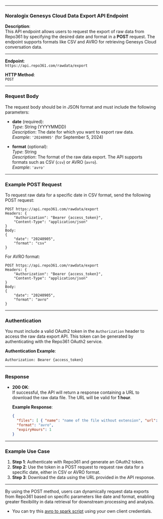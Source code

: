 
---

### Noralogix Genesys Cloud Data Export API Endpoint

**Description**:  
This API endpoint allows users to request the export of raw data from Repo361 by specifying the desired date and format in a **POST** request. The endpoint supports formats like CSV and AVRO for retrieving Genesys Cloud conversation data.

---

**Endpoint**:  
`https://api.repo361.com/rawdata/export`

**HTTP Method**:  
`POST`

---

### Request Body

The request body should be in JSON format and must include the following parameters:

- **date** (required):  
  _Type_: String (YYYYMMDD)  
  _Description_: The date for which you want to export raw data.  
  _Example_: `'20240905'` (for September 5, 2024)

- **format** (optional):  
  _Type_: String  
  _Description_: The format of the raw data export. The API supports formats such as CSV (`csv`) or AVRO (`avro`).  
  _Example_: `'avro'`

---

### Example POST Request

To request raw data for a specific date in CSV format, send the following POST request:

```http
POST https://api.repo361.com/rawdata/export
Headers: {
    "Authorization": "Bearer {access_token}",
    "Content-Type": "application/json"
}
Body:
{
    "date": "20240905",
    "format": "csv"
}
```

For AVRO format:

```http
POST https://api.repo361.com/rawdata/export
Headers: {
    "Authorization": "Bearer {access_token}",
    "Content-Type": "application/json"
}
Body:
{
    "date": "20240905",
    "format": "avro"
}
```

---

### Authentication

You must include a valid OAuth2 token in the `Authorization` header to access the raw data export API. This token can be generated by authenticating with the Repo361 OAuth2 service.

**Authentication Example**:
```http
Authorization: Bearer {access_token}
```

---

### Response

- **200 OK**:  
  If successful, the API will return a response containing a URL to download the raw data file. The URL will be valid for **1 hour**.
  
  **Example Response**:
  ```json
  {
    "files": [ { "name": "name of the file without extension", "url": "donwload url" } ],
    "format": "avro",
    "expiryHours": 1
  }
  ```
---

### Example Use Case

1. **Step 1**: Authenticate with Repo361 and generate an OAuth2 token.
2. **Step 2**: Use the token in a POST request to request raw data for a specific date, either in CSV or AVRO format.
3. **Step 3**: Download the data using the URL provided in the API response.

---

By using the POST method, users can dynamically request data exports from Repo361 based on specific parameters like date and format, enabling greater flexibility in data retrieval for downstream processing and analysis.

- You can try this [avro to spark script](https://github.com/Noralogix/repo361-genesyscloud/blob/main/export/GenesysCloud-conversations-avro-to-spark.ipynb) using your own client credentials.
